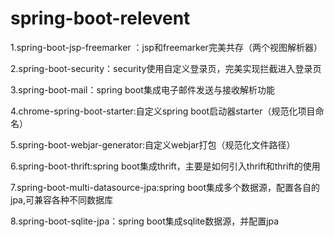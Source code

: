 # spring-boot-relevent

1.spring-boot-jsp-freemarker ：jsp和freemarker完美共存（两个视图解析器）

2.spring-boot-security：security使用自定义登录页，完美实现拦截进入登录页

3.spring-boot-mail：spring boot集成电子邮件发送与接收解析功能

4.chrome-spring-boot-starter:自定义spring boot启动器starter（规范化项目命名）

5.spring-boot-webjar-generator:自定义webjar打包（规范化文件路径）

6.spring-boot-thrift:spring boot集成thrift，主要是如何引入thrift和thrift的使用

7.spring-boot-multi-datasource-jpa:spring boot集成多个数据源，配置各自的jpa,可兼容各种不同数据库

8.spring-boot-sqlite-jpa：spring boot集成sqlite数据源，并配置jpa
